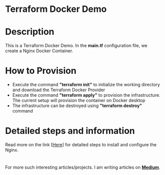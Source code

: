 # Terraform Docker Demo 

# Description
This is a Terraform Docker Demo. In the **main.tf** configuration file, we create a Nginx Docker Container.

# How to Provision
* Execute the command **"terraform init"** to initialize the working directory and download the Terraform Docker Provider
* Execute the command **"terraform apply"** to provision the infrastructure. The current setup will provision the container on Docker desktop
* The infrastructure can be destroyed using **"terraform destroy"** command

# Detailed steps and information
Read more on the link [<a href="https://medium.com/@aaryavd02/terraform-to-provision-a-nginx-docker-container-d18d9573bc01">Here</a>] for detailed steps to install and configure the Nginx.

#

For more such interesting articles/projects. I am writing articles on **<a href="https://medium.com/@aaryavd02">Medium</a>**.

